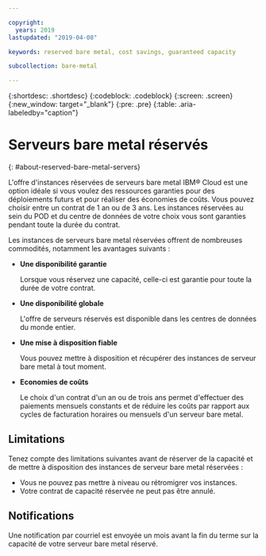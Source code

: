```yaml
---

copyright:
  years: 2019
lastupdated: "2019-04-08"

keywords: reserved bare metal, cost savings, guaranteed capacity

subcollection: bare-metal

---
```


{:shortdesc: .shortdesc}
{:codeblock: .codeblock}
{:screen: .screen}
{:new_window: target="_blank"}
{:pre: .pre}
{:table: .aria-labeledby="caption"}

# Serveurs bare metal réservés
{: #about-reserved-bare-metal-servers}

L'offre d'instances réservées de serveurs bare metal IBM® Cloud est une option idéale si vous voulez des ressources garanties pour des déploiements futurs et pour réaliser des économies de coûts. Vous pouvez choisir entre un contrat de 1 an ou de 3 ans. Les instances réservées au sein du POD et du centre de données de votre choix vous sont garanties pendant toute la durée du contrat.

Les instances de serveurs bare metal réservées offrent de nombreuses commodités, notamment les avantages suivants :

* **Une disponibilité garantie**

    Lorsque vous réservez une capacité, celle-ci est garantie pour toute la durée de votre contrat.

* **Une disponibilité globale**

    L'offre de serveurs réservés est disponible dans les centres de données du monde entier.

* **Une mise à disposition fiable**

   Vous pouvez mettre à disposition et récupérer des instances de serveur bare metal à tout moment.

* **Economies de coûts**

    Le choix d'un contrat d'un an ou de trois ans permet d'effectuer des paiements mensuels constants et de réduire les coûts par rapport aux cycles de facturation horaires ou mensuels d'un serveur bare metal.

## Limitations

Tenez compte des limitations suivantes avant de réserver de la capacité et de mettre à disposition des instances de serveur bare metal réservées :

* Vous ne pouvez pas mettre à niveau ou rétromigrer vos instances.
* Votre contrat de capacité réservée ne peut pas être annulé.

## Notifications

Une notification par courriel est envoyée un mois avant la fin du terme sur la capacité de votre serveur bare metal réservé.
